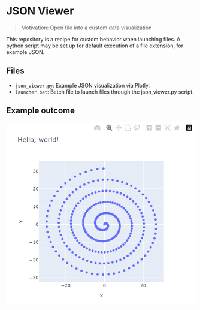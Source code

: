 # JSON Viewer

> Motivation: Open file into a custom data visualization

This repository is a recipe for custom behavior when launching files. A python script may be set up for default execution of a file extension, for example JSON.

## Files

- `json_viewer.py`: Example JSON visualization via Plotly.
- `launcher.bat`: Batch file to launch files through the json_viewer.py script.

## Example outcome

![image: spiral plotly example](spiral_example.png)

